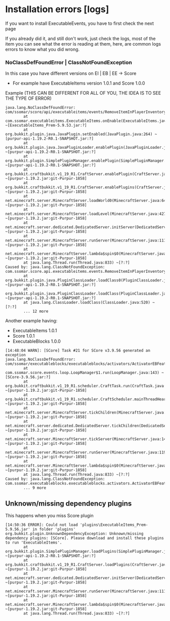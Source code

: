 # Installation errors \[logs]

If you want to install ExecutableEvents, you have to first check the next page



If you already did it, and still don't work, just check the logs, most of the item you can see what the error is reading at them, here, are common logs errors to know what you did wrong.

### NoClassDefFoundError | ClassNotFoundException

In this case you have different versions on EI | EB | EE -> Score

* For example have ExecutableItems version 1.0.1 and Score 1.0.0

Example (THIS CAN BE DIFFERENT FOR ALL OF YOU, THE IDEA IS TO SEE THE TYPE OF ERROR)

```log
java.lang.NoClassDefFoundError: com/ssomar/score/api/executableitems/events/RemoveItemInPlayerInventoryEvent
        at com.ssomar.executableitems.ExecutableItems.onEnable(ExecutableItems.java:59) ~[ExecutableItems_Prem-5.9.53.jar:?]
        at org.bukkit.plugin.java.JavaPlugin.setEnabled(JavaPlugin.java:264) ~[purpur-api-1.19.2-R0.1-SNAPSHOT.jar:?]
        at org.bukkit.plugin.java.JavaPluginLoader.enablePlugin(JavaPluginLoader.java:371) ~[purpur-api-1.19.2-R0.1-SNAPSHOT.jar:?]
        at org.bukkit.plugin.SimplePluginManager.enablePlugin(SimplePluginManager.java:548) ~[purpur-api-1.19.2-R0.1-SNAPSHOT.jar:?]
        at org.bukkit.craftbukkit.v1_19_R1.CraftServer.enablePlugin(CraftServer.java:611) ~[purpur-1.19.2.jar:git-Purpur-1858]
        at org.bukkit.craftbukkit.v1_19_R1.CraftServer.enablePlugins(CraftServer.java:525) ~[purpur-1.19.2.jar:git-Purpur-1858]
        at net.minecraft.server.MinecraftServer.loadWorld0(MinecraftServer.java:641) ~[purpur-1.19.2.jar:git-Purpur-1858]
        at net.minecraft.server.MinecraftServer.loadLevel(MinecraftServer.java:427) ~[purpur-1.19.2.jar:git-Purpur-1858]
        at net.minecraft.server.dedicated.DedicatedServer.initServer(DedicatedServer.java:343) ~[purpur-1.19.2.jar:git-Purpur-1858]
        at net.minecraft.server.MinecraftServer.runServer(MinecraftServer.java:1116) ~[purpur-1.19.2.jar:git-Purpur-1858]
        at net.minecraft.server.MinecraftServer.lambda$spin$0(MinecraftServer.java:310) ~[purpur-1.19.2.jar:git-Purpur-1858]
        at java.lang.Thread.run(Thread.java:833) ~[?:?]
Caused by: java.lang.ClassNotFoundException: com.ssomar.score.api.executableitems.events.RemoveItemInPlayerInventoryEvent
        at org.bukkit.plugin.java.PluginClassLoader.loadClass0(PluginClassLoader.java:179) ~[purpur-api-1.19.2-R0.1-SNAPSHOT.jar:?]
        at org.bukkit.plugin.java.PluginClassLoader.loadClass(PluginClassLoader.java:126) ~[purpur-api-1.19.2-R0.1-SNAPSHOT.jar:?]
        at java.lang.ClassLoader.loadClass(ClassLoader.java:520) ~[?:?]
        ... 12 more
```

Another example having:

* ExecutableItems 1.0.1
* Score 1.0.1
* ExecutableBlocks 1.0.0

```log
[14:48:04 WARN]: [SCore] Task #21 for SCore v3.9.56 generated an exception
java.lang.NoClassDefFoundError: com/ssomar/executableblocks/executableblocks/activators/ActivatorEBFeature
        at com.ssomar.score.events.loop.LoopManager$1.run(LoopManager.java:143) ~[SCore-3.9.56.jar:?]
        at org.bukkit.craftbukkit.v1_19_R1.scheduler.CraftTask.run(CraftTask.java:101) ~[purpur-1.19.2.jar:git-Purpur-1858]
        at org.bukkit.craftbukkit.v1_19_R1.scheduler.CraftScheduler.mainThreadHeartbeat(CraftScheduler.java:483) ~[purpur-1.19.2.jar:git-Purpur-1858]
        at net.minecraft.server.MinecraftServer.tickChildren(MinecraftServer.java:1500) ~[purpur-1.19.2.jar:git-Purpur-1858]
        at net.minecraft.server.dedicated.DedicatedServer.tickChildren(DedicatedServer.java:486) ~[purpur-1.19.2.jar:git-Purpur-1858]
        at net.minecraft.server.MinecraftServer.tickServer(MinecraftServer.java:1424) ~[purpur-1.19.2.jar:git-Purpur-1858]
        at net.minecraft.server.MinecraftServer.runServer(MinecraftServer.java:1194) ~[purpur-1.19.2.jar:git-Purpur-1858]
        at net.minecraft.server.MinecraftServer.lambda$spin$0(MinecraftServer.java:310) ~[purpur-1.19.2.jar:git-Purpur-1858]
        at java.lang.Thread.run(Thread.java:833) ~[?:?]
Caused by: java.lang.ClassNotFoundException: com.ssomar.executableblocks.executableblocks.activators.ActivatorEBFeature
        ... 9 more
```

## Unknown/missing dependency plugins

This happens when you miss Score plugin

```log
[14:50:36 ERROR]: Could not load 'plugins\ExecutableItems_Prem-5.9.56.jar' in folder 'plugins'
org.bukkit.plugin.UnknownDependencyException: Unknown/missing dependency plugins: [SCore]. Please download and install these plugins to run 'ExecutableItems'.
        at org.bukkit.plugin.SimplePluginManager.loadPlugins(SimplePluginManager.java:293) ~[purpur-api-1.19.2-R0.1-SNAPSHOT.jar:?]
        at org.bukkit.craftbukkit.v1_19_R1.CraftServer.loadPlugins(CraftServer.java:468) ~[purpur-1.19.2.jar:git-Purpur-1858]
        at net.minecraft.server.dedicated.DedicatedServer.initServer(DedicatedServer.java:314) ~[purpur-1.19.2.jar:git-Purpur-1858]
        at net.minecraft.server.MinecraftServer.runServer(MinecraftServer.java:1116) ~[purpur-1.19.2.jar:git-Purpur-1858]
        at net.minecraft.server.MinecraftServer.lambda$spin$0(MinecraftServer.java:310) ~[purpur-1.19.2.jar:git-Purpur-1858]
        at java.lang.Thread.run(Thread.java:833) ~[?:?]
```


